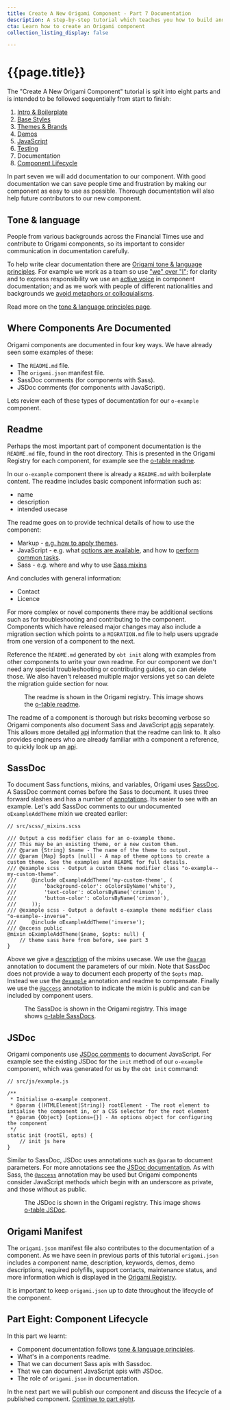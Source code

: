 ```yaml
---
title: Create A New Origami Component - Part 7 Documentation
description: A step-by-step tutorial which teaches you how to build and deploy a new Origami component.
cta: Learn how to create an Origami component
collection_listing_display: false

---
```


# {{page.title}}

The "Create A New Origami Component" tutorial is split into eight parts and is intended to be followed sequentially from start to finish:
1. [Intro & Boilerplate](/docs/tutorials/create-a-new-component-part-1/)
2. [Base Styles](/docs/tutorials/create-a-new-component-part-2/)
3. [Themes & Brands](/docs/tutorials/create-a-new-component-part-3/)
4. [Demos](/docs/tutorials/create-a-new-component-part-4/)
5. [JavaScript](/docs/tutorials/create-a-new-component-part-5/)
6. [Testing](/docs/tutorials/create-a-new-component-part-6/)
7. Documentation
8. [Component Lifecycle](/docs/tutorials/create-a-new-component-part-8/)

In part seven we will add documentation to our component. With good documentation we can save people time and frustration by making our component as easy to use as possible. Thorough documentation will also help future contributors to our new component.

## Tone & language

People from various backgrounds across the Financial Times use and contribute to Origami components, so its important to consider communication in documentation carefully.

To help write clear documentation there are [Origami tone & language principles](/docs/principles/tone-and-language/). For example we work as a team so use ["we" over "I"](/docs/principles/tone-and-language/#prefer-we-to-i); for clarity and to express responsibility we use an [active voice](/docs/principles/tone-and-language/#use-the-active-voice) in component documentation; and as we work with people of different nationalities and backgrounds we [avoid metaphors or colloquialisms](/docs/principles/tone-and-language/#avoid-metaphors-or-colloquialisms).

Read more on the [tone & language principles page](/docs/principles/tone-and-language/).

## Where Components Are Documented

Origami components are documented in four key ways. We have already seen some examples of these:
- The `README.md` file.
- The `origami.json` manifest file.
- SassDoc comments (for components with Sass).
- JSDoc comments (for components with JavaScript).

Lets review each of these types of documentation for our `o-example` component.

## Readme

Perhaps the most important part of component documentation is the `README.md` file, found in the root directory. This is presented in the Origami Registry for each component, for example see the [o-table readme](https://registry.origami.ft.com/components/o-table/readme).

In our `o-example` component there is already a `README.md` with boilerplate content. The readme includes basic component information such as:
- name
- description
- intended usecase

The readme goes on to provide technical details of how to use the component:
- Markup - [e.g. how to apply themes](https://registry.origami.ft.com/components/o-buttons@6.0.15/readme?brand=master#themes).
- JavaScript - e.g. what [options are available](https://registry.origami.ft.com/components/o-table@8.1.2/readme?brand=master#javascript), and how to [perform common tasks](https://registry.origami.ft.com/components/o-forms@8.3.10/readme?brand=master#state).
- Sass - e.g. where and why to use [Sass mixins](https://registry.origami.ft.com/components/o-typography@6.4.3/readme?brand=master#sass)

And concludes with general information:
- Contact
- Licence

For more complex or novel components there may be additional sections such as for troubleshooting and contributing to the component. Components which have released major changes may also include a migration section which points to a `MIGRATION.md` file to help users upgrade from one version of a component to the next.

Reference the `README.md` generated by `obt init` along with examples from other components to write your own readme. For our component we don't need any special troubleshooting or contributing guides, so can delete those. We also haven't released multiple major versions yet so can delete the migration guide section for now.

<figure>
	<img alt="" src="/assets/images/tutorial-new-component/hello-world-demo-16-docs.png" />
	<figcaption>
        The readme is shown in the Origami registry. This image shows the <a href="https://registry.origami.ft.com/components/o-table@8.1.2/readme?brand=master">o-table readme</a>.
	</figcaption>
</figure>

The readme of a component is thorough but risks becoming verbose so Origami components also document Sass and JavaScript <abbr title="application programming interfaces">apis</abbr> separately. This allows more detailed <abbr title="application programming interface">api</abbr> information that the readme can link to. It also provides engineers who are already familiar with a component a reference, to quickly look up an <abbr title="application programming interface">api</abbr>.

## SassDoc

To document Sass functions, mixins, and variables, Origami uses [SassDoc](http://sassdoc.com/). A SassDoc comment comes before the Sass to document. It uses three forward slashes and has a number of [annotations](sassdoc.com/annotations/). Its easier to see with an example. Let's add SassDoc comments to our undocumented `oExampleAddTheme` mixin we created earlier:

<pre><code class="o-syntax-highlight--scss">// src/scss/_mixins.scss

/// Output a css modifier class for an o-example theme.
/// This may be an existing theme, or a new custom them.
/// @param {String} $name - The name of the theme to output.
/// @param {Map} $opts [null] - A map of theme options to create a custom theme. See the examples and README for full details.
/// @example scss - Output a custom theme modifier class "o-example--my-custom-theme".
///     @include oExampleAddTheme('my-custom-theme', (
///     	'background-color': oColorsByName('white'),
///     	'text-color': oColorsByName('crimson'),
///     	'button-color': oColorsByName('crimson'),
///     ));
/// @example scss - Output a default o-example theme modifier class "o-example--inverse".
///     @include oExampleAddTheme('inverse');
/// @access public
@mixin oExampleAddTheme($name, $opts: null) {
    // theme sass here from before, see part 3
}
</code></pre>

Above we give a [description](http://sassdoc.com/annotations/#description) of the mixins usecase. We use the [`@param`](http://sassdoc.com/annotations/#parameter) annotation to document the parameters of our mixin. Note that SassDoc does not provide a way to document each property of the `$opts` map. Instead we use the [`@example`](http://sassdoc.com/annotations/#example) annotation and readme to compensate. Finally we use the [`@access`](http://sassdoc.com/annotations/#access) annotation to indicate the mixin is public and can be included by component users.

<figure>
	<img alt="" src="/assets/images/tutorial-new-component/hello-world-demo-17-docs.png" />
	<figcaption>
        The SassDoc is shown in the Origami registry. This image shows <a href="https://registry.origami.ft.com/components/o-table@8.1.2/sassdoc?brand=master">o-table SassDocs</a>.
	</figcaption>
</figure>

## JSDoc

Origami components use [JSDoc comments](https://jsdoc.app/about-getting-started.html) to document JavaScript. For example see the existing JSDoc for the `init` method of our `o-example` component, which was generated for us by the `obt init` command:

<pre><code class="o-syntax-highlight--js">// src/js/example.js

/**
 * Initialise o-example component.
 * @param {(HTMLElement|String)} rootElement - The root element to intialise the component in, or a CSS selector for the root element
 * @param {Object} [options={}] - An options object for configuring the component
 */
static init (rootEl, opts) {
	// init js here
}</code></pre>

Similar to SassDoc, JSDoc uses annotations such as `@param` to document parameters. For more annotations see the [JSDoc documentation](https://jsdoc.app). As with Sass, the [`@access`](https://jsdoc.app/tags-access.html) annotation may be used but Origami components consider JavaScript methods which begin with an underscore as private, and those without as public.

<figure>
	<img alt="" src="/assets/images/tutorial-new-component/hello-world-demo-18-docs.png" />
	<figcaption>
        The JSDoc is shown in the Origami registry. This image shows <a href="https://registry.origami.ft.com/components/o-table@8.1.2/jsdoc?brand=master">o-table JSDoc</a>.
	</figcaption>
</figure>

## Origami Manifest

The `origami.json` manifest file also contributes to the documentation of a component. As we have seen in previous parts of this tutorial `origami.json` includes a component name, description, keywords, demos, demo descriptions, required polyfills, support contacts, maintenance status, and more information which is displayed in the [Origami Registry](https://registry.origami.ft.com/components/).

It is important to keep `origami.json` up to date throughout the lifecycle of the component.

## Part Eight: Component Lifecycle

In this part we learnt:

- Component documentation follows [tone & language principles](/docs/principles/tone-and-language/).
- What's in a components readme.
- That we can document Sass apis with Sassdoc.
- That we can document JavaScript apis with JSDoc.
- The role of `origami.json` in documentation.

In the next part we will publish our component and discuss the lifecycle of a published component. [Continue to part eight](/docs/tutorials/create-a-new-component-part-8).
